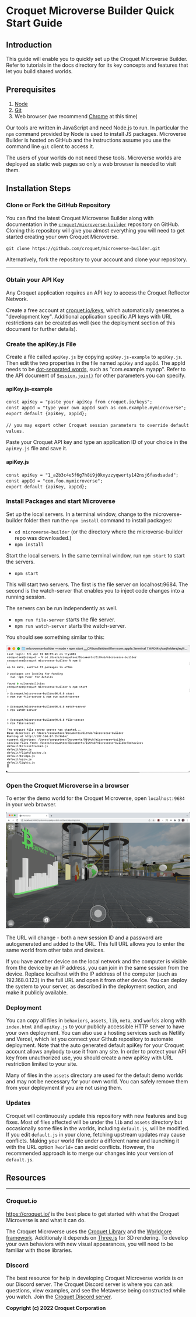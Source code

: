 # Croquet Microverse Builder Quick Start Guide

## Introduction

This guide will enable you to quickly set up the Croquet Microverse Builder. Refer to tutorials in the docs directory for its key concepts and features that let you build shared worlds.

## Prerequisites

1. [Node](https://nodejs.org/)
2. [Git](https://git-scm.com)
3. Web browser (we recommend [Chrome](https://chrome.google.com/) at this time)

Our tools are written in JavaScript and need Node.js to run. In particular the `npm` command provided by Node is used to install JS packages. Microverse Builder is hosted on GitHub and the instructions assume you use the command line `git` client to access it.

The users of your worlds do not need these tools. Microverse worlds are deployed as static web pages so only a web browser is needed to visit them.

## Installation Steps

### Clone or Fork the GitHub Repository

You can find the latest Croquet Microverse Builder along with documentation in the [`croquet/microverse-builder`](https://github.com/croquet/microverse-builder) repository on GitHub. Cloning this repository will give you almost everything you will need to get started creating your own Croquet Microverse.

`git clone https://github.com/croquet/microverse-builder.git`

Alternatively, fork the repository to your account and clone your repository.

---
### Obtain your API Key

Any Croquet application requires an API key to access the Croquet Reflector Network.

Create a free account at [croquet.io/keys](https://croquet.io/keys/), which automatically generates a "development key". Additional application specific API keys with URL restrictions can be created as well (see the deployment section of this document for further details).

### Create the apiKey.js File
Create a file called `apiKey.js` by copying `apiKey.js-example` to `apiKey.js`. Then edit the two properties in the file named `apiKey` and `appId`. The appId needs to be [dot-separated words](https://developer.android.com/studio/build/application-id), such as "com.example.myapp". Refer to the API document of [`Session.join()`](https://croquet.io/docs/croquet/Session.html#.join) for other parameters you can specify.

#### apiKey.js-example

```
const apiKey = "paste your apiKey from croquet.io/keys";
const appId = "type your own appId such as com.example.mymicroverse";
export default {apiKey, appId};

// you may export other Croquet session parameters to override default values.
```

Paste your Croquet API key and type an application ID of your choice in the `apiKey.js` file and save it.

#### apiKey.js
```
const apiKey = "1_a2b3c4e5f6g7h8i9j0kxyzzyqwerty142nsj6fasdsadad";
const appId = "com.foo.mymicroverse";
export default {apiKey, appId};
```

### Install Packages and start Microverse

Set up the local servers. In a terminal window, change to the microverse-builder folder then run the `npm install` command to install packages:
* `cd microverse-builder` (or the directory where the microverse-builder repo was downloaded.)
* `npm install`

Start the local servers.  In the same terminal window, run `npm start` to start the servers.
* `npm start`

This will start two servers. The first is the file server on localhost:9684. The second is the watch-server that enables you to inject code changes into a running session.

The servers can be run independently as well.
* `npm run file-server` starts the file server.
* `npm run watch-server` starts the watch-server.

You should see something similar to this:

![Croquet Console](./assets/console.png)

### Open the Croquet Microverse in a browser

To enter the demo world for the Croquet Microverse, open `localhost:9684` in your web browser.

![Croquet Microverse](./assets/CroquetMicroverseBrowser.png)

The URL will change - both a new session ID and a password are autogenerated and added to the URL. This full URL allows you to enter the same world from other tabs and devices.

If you have another device on the local network and the computer is visible from the device by an IP address, you can join in the same session from the device. Replace localhost with the IP address of the computer (such as 192.168.0.123) in the full URL and open it from other device. You can deploy the system to your server, as described in the deployment section, and make it publicly available.

### Deployment

You can copy all files in `behaviors`, `assets`, `lib`, `meta`, and `worlds` along with `index.html` and `apiKey.js` to your publicly accessible HTTP server to have your own deployment. You can also use a hosting services such as Netlify and Vercel, which let you connect your Github repository to automate deployment. Note that the auto generated default apiKey for your Croquet account allows anybody to use it from any site.  In order to protect your API key from unauthorized use, you should create a new apiKey with URL restriction limited to your site.

Many of files in the `assets` directory are used for the default demo worlds and may not be necessary for your own world.  You can safely remove them from your deployment if you are not using them.

### Updates

Croquet will continuously update this repository with new features and bug fixes. Most of files affected will be under the `lib` and `assets` directory but occasionally some files in the worlds, including `default.js`, will be modified. If you edit `default.js` in your clone, fetching upstream updates may cause conflicts. Making your world file under a different name and launching it with the URL option `?world=` can avoid conflicts.  However, the recommended approach is to merge our changes into your version of `default.js`.

## Resources
---

### Croquet.io
<https://croquet.io/> is the best place to get started with what the Croquet Microverse is and what it can do.

The Croquet Microverse uses the [Croquet Library](https://croquet.io/docs/croquet) and the [Worldcore framework](https://croquet.io/docs/worldcore). Additionaly it depends on [Three.js](https://threejs.org/) for 3D rendering. To develop your own behaviors with new visual appearances, you will need to be familiar with those libraries.

### Discord

The best resource for help in developing Croquet Microverse worlds is on our Discord server. The Croquet Discord server is where you can ask questions, view examples, and see the Metaverse being constructed while you watch. Join the [Croquet Discord server](https://discord.gg/9U9MKSbJXS).

**Copyright (c) 2022 Croquet Corporation**
